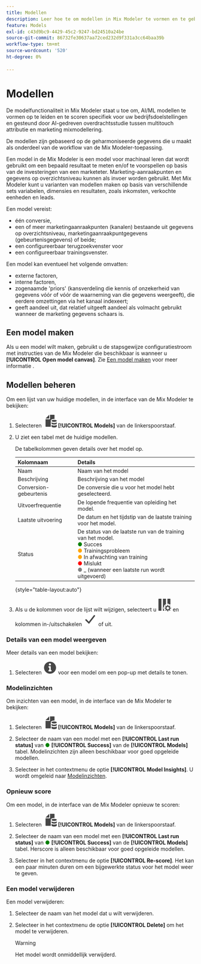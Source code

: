 ```yaml
---
title: Modellen
description: Leer hoe te om modellen in Mix Modeler te vormen en te gebruiken.
feature: Models
exl-id: c43d9bc9-4429-45c2-9247-bd24510a24be
source-git-commit: 86732fe30637aa72ced232d9f331a3cc64baa39b
workflow-type: tm+mt
source-wordcount: '520'
ht-degree: 0%

---
```


# Modellen

De modelfunctionaliteit in Mix Modeler staat u toe om, AI/ML modellen te vormen op te leiden en te scoren specifiek voor uw bedrijfsdoelstellingen en gesteund door AI-gedreven overdrachtsstudie tussen multitouch attributie en marketing mixmodellering.

De modellen zijn gebaseerd op de geharmoniseerde gegevens die u maakt als onderdeel van de workflow van de Mix Modeler-toepassing.

Een model in de Mix Modeler is een model voor machinaal leren dat wordt gebruikt om een bepaald resultaat te meten en/of te voorspellen op basis van de investeringen van een marketeter. Marketing-aanraakpunten en gegevens op overzichtsniveau kunnen als invoer worden gebruikt. Met Mix Modeler kunt u varianten van modellen maken op basis van verschillende sets variabelen, dimensies en resultaten, zoals inkomsten, verkochte eenheden en leads.

Een model vereist:

* één conversie,
* een of meer marketingaanraakpunten (kanalen) bestaande uit gegevens op overzichtsniveau, marketingaanraakpuntgegevens (gebeurtenisgegevens) of beide;
* een configureerbaar terugzoekvenster voor
* een configureerbaar trainingsvenster.

Een model kan eventueel het volgende omvatten:

* externe factoren,
* interne factoren,
* zogenaamde &#39;priors&#39; (kansverdeling die kennis of onzekerheid van gegevens vóór of vóór de waarneming van die gegevens weergeeft), die eerdere omzettingen via het kanaal indexeert;
* geeft aandeel uit, dat relatief uitgeeft aandeel als volmacht gebruikt wanneer de marketing gegevens schaars is.


## Een model maken

Als u een model wilt maken, gebruikt u de stapsgewijze configuratiestroom met instructies van de Mix Modeler die beschikbaar is wanneer u **[!UICONTROL Open model canvas]**. Zie [Een model maken](create.md) voor meer informatie .

## Modellen beheren

Om een lijst van uw huidige modellen, in de interface van de Mix Modeler te bekijken:

1. Selecteren ![](../assets/icons/FileData.svg) **[!UICONTROL Models]** van de linkerspoorstaaf.

1. U ziet een tabel met de huidige modellen.

   De tabelkolommen geven details over het model op.

   | Kolomnaam | Details |
   |---|---|
   | Naam | Naam van het model |
   | Beschrijving | Beschrijving van het model |
   | Conversion-gebeurtenis | De conversie die u voor het model hebt geselecteerd. |
   | Uitvoerfrequentie | De lopende frequentie van opleiding het model. |
   | Laatste uitvoering | De datum en het tijdstip van de laatste training voor het model. |
   | Status | De status van de laatste run van de training van het model. <br/><span style="color:green">●</span> Succes<br/><span style="color:orange">●</span> Trainingsprobleem<br/> <span style="color:orange">●</span> In afwachting van training <br/><span style="color:red">●</span> Mislukt <br/><span style="color:gray">●</span> _ (wanneer een laatste run wordt uitgevoerd) |

   {style="table-layout:auto"}

1. Als u de kolommen voor de lijst wilt wijzigen, selecteert u ![Kolominstellingen](../assets/icons/ColumnSetting.svg) en kolommen in-/uitschakelen ![Controleren](../assets/icons/Checkmark.svg) of uit.


### Details van een model weergeven

Meer details van een model bekijken:

1. Selecteren ![Info](../assets/icons/Info.svg) voor een model om een pop-up met details te tonen.



### Modelinzichten

Om inzichten van een model, in de interface van de Mix Modeler te bekijken:

1. Selecteren ![](../assets/icons/FileData.svg) **[!UICONTROL Models]** van de linkerspoorstaaf.

1. Selecteer de naam van een model met een **[!UICONTROL Last run status]** van <span style="color:green">●</span> **[!UICONTROL Success]** van de **[!UICONTROL Models]** tabel. Modelinzichten zijn alleen beschikbaar voor goed opgeleide modellen.

1. Selecteer in het contextmenu de optie **[!UICONTROL Model Insights]**. U wordt omgeleid naar [Modelinzichten](insights.md).


### Opnieuw score


Om een model, in de interface van de Mix Modeler opnieuw te scoren:

1. Selecteren ![](../assets/icons/FileData.svg) **[!UICONTROL Models]** van de linkerspoorstaaf.

1. Selecteer de naam van een model met een **[!UICONTROL Last run status]** van <span style="color:green">●</span> **[!UICONTROL Success]** van de **[!UICONTROL Models]** tabel. Herscore is alleen beschikbaar voor goed opgeleide modellen.

1. Selecteer in het contextmenu de optie **[!UICONTROL Re-score]**. Het kan een paar minuten duren om een bijgewerkte status voor het model weer te geven.


### Een model verwijderen

Een model verwijderen:

1. Selecteer de naam van het model dat u wilt verwijderen.

1. Selecteer in het contextmenu de optie **[!UICONTROL Delete]** om het model te verwijderen.

   >[!WARNING]
   >
   >Het model wordt onmiddellijk verwijderd.


